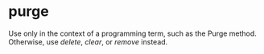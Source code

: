 # purge

Use only in the context of a programming term, such as the Purge method. Otherwise, use *delete*, *clear*, or *remove* instead. 
